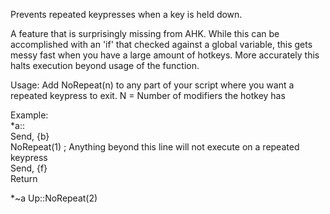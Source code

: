 Prevents repeated keypresses when a key is held down.

A feature that is surprisingly missing from AHK. While this can be accomplished with an 'if' that checked against a global variable, this gets messy
fast when you have a large amount of hotkeys. More accurately this halts execution beyond usage of the function.

Usage:
Add NoRepeat(n) to any part of your script where you want a repeated keypress to exit. N = Number of modifiers the hotkey has


Example:  
*a::  
Send, {b}  
NoRepeat(1)      ; Anything beyond this line will not execute on a repeated keypress  
Send, {f}  
Return  

*~a Up::NoRepeat(2)
